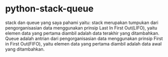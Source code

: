 # python-stack-queue
stack dan queue yang saya pahami yaitu:
stack merupakan tumpukan dari pengorganisasian data menggunakan prinsip Last In First Out(LIFO), yaitu elemen data yang pertama diambil adalah data terakhir yang ditambahkan.
Queue adalah antrian dari pengorganisasian data menggunakan prinsip First in First Out(FIFO), yaitu elemen data yang pertama diambil adalah data awal yang ditambahkan.
